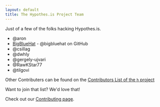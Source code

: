 ```yaml
---
layout: default
title: The Hypothes.is Project Team
---
```


Just of a few of the folks hacking Hypothes.is.

* @aron
* [BigBlueHat](bigbluehat/) - @bigbluehat on GitHub
* @csillag
* @dwhly
* @gergely-ujvari
* @RawKStar77
* @tilgovi

Other Contributers can be found on the
[Contributors List of the `h` project](https://github.com/hypothesis/h/graphs/contributors)

Want to join that list? We'd love that!

Check out our [Contributing page](http://hypothes.is/contribute).
